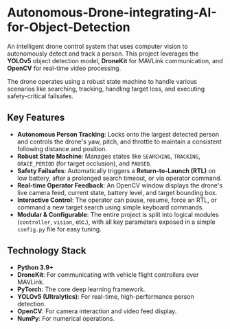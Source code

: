 # Autonomous-Drone-integrating-AI-for-Object-Detection


An intelligent drone control system that uses computer vision to autonomously detect and track a person. This project leverages the **YOLOv5** object detection model, **DroneKit** for MAVLink communication, and **OpenCV** for real-time video processing.



The drone operates using a robust state machine to handle various scenarios like searching, tracking, handling target loss, and executing safety-critical failsafes.

## Key Features

- **Autonomous Person Tracking**: Locks onto the largest detected person and controls the drone's yaw, pitch, and throttle to maintain a consistent following distance and position.
- **Robust State Machine**: Manages states like `SEARCHING`, `TRACKING`, `GRACE_PERIOD` (for target occlusion), and `PAUSED`.
- **Safety Failsafes**: Automatically triggers a **Return-to-Launch (RTL)** on low battery, after a prolonged search timeout, or via operator command.
- **Real-time Operator Feedback**: An OpenCV window displays the drone's live camera feed, current state, battery level, and target bounding box.
- **Interactive Control**: The operator can pause, resume, force an RTL, or command a new target search using simple keyboard commands.
- **Modular & Configurable**: The entire project is split into logical modules (`controller`, `vision`, etc.), with all key parameters exposed in a simple `config.py` file for easy tuning.

## Technology Stack

- **Python 3.9+**
- **DroneKit**: For communicating with vehicle flight controllers over MAVLink.
- **PyTorch**: The core deep learning framework.
- **YOLOv5 (Ultralytics)**: For real-time, high-performance person detection.
- **OpenCV**: For camera interaction and video feed display.
- **NumPy**: For numerical operations.

